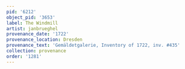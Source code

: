 ```yaml
---
pid: '6212'
object_pid: '3653'
label: The Windmill
artist: janbrueghel
provenance_date: '1722'
provenance_location: Dresden
provenance_text: 'Gemäldetgalerie, Inventory of 1722, inv. #435'
collection: provenance
order: '1281'
---
```

